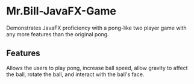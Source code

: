 # Mr.Bill-JavaFX-Game
Demonstrates JavaFX proficiency with a pong-like two player game with any more features than the original pong.
## Features
Allows the users to play pong, increase ball speed, allow gravity to affect the ball, rotate the ball, and interact with the ball's face.
